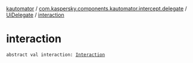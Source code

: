 [kautomator](../../index.md) / [com.kaspersky.components.kautomator.intercept.delegate](../index.md) / [UiDelegate](index.md) / [interaction](./interaction.md)

# interaction

`abstract val interaction: `[`Interaction`](index.md#Interaction)